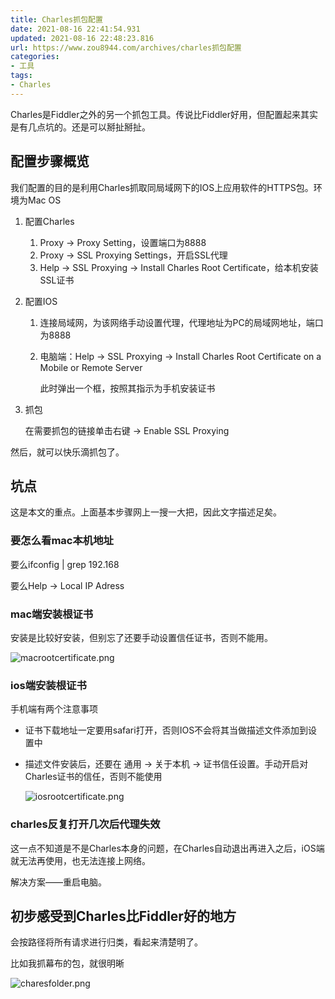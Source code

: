 ```yaml
---
title: Charles抓包配置
date: 2021-08-16 22:41:54.931
updated: 2021-08-16 22:48:23.816
url: https://www.zou8944.com/archives/charles抓包配置
categories: 
- 工具
tags: 
- Charles
---
```


Charles是Fiddler之外的另一个抓包工具。传说比Fiddler好用，但配置起来其实是有几点坑的。还是可以掰扯掰扯。

<!-- more -->

## 配置步骤概览

我们配置的目的是利用Charles抓取同局域网下的IOS上应用软件的HTTPS包。环境为Mac OS

1. 配置Charles
    1. Proxy → Proxy Setting，设置端口为8888
    2. Proxy → SSL Proxying Settings，开启SSL代理
    3. Help → SSL Proxying → Install Charles Root Certificate，给本机安装SSL证书
2. 配置IOS
    1. 连接局域网，为该网络手动设置代理，代理地址为PC的局域网地址，端口为8888
    2. 电脑端：Help → SSL Proxying → Install Charles Root Certificate on a Mobile or Remote Server

        此时弹出一个框，按照其指示为手机安装证书

3. 抓包

    在需要抓包的链接单击右键 → Enable SSL Proxying

然后，就可以快乐滴抓包了。

## 坑点

这是本文的重点。上面基本步骤网上一搜一大把，因此文字描述足矣。

### 要怎么看mac本机地址

要么ifconfig | grep 192.168

要么Help → Local IP Adress

### mac端安装根证书

安装是比较好安装，但别忘了还要手动设置信任证书，否则不能用。

![macrootcertificate.png](https://gdz.oss-cn-shenzhen.aliyuncs.com/halo/mac-root-certificate_1629125032475.png)

### ios端安装根证书

手机端有两个注意事项

- 证书下载地址一定要用safari打开，否则IOS不会将其当做描述文件添加到设置中
- 描述文件安装后，还要在 通用 → 关于本机 → 证书信任设置。手动开启对Charles证书的信任，否则不能使用

    ![iosrootcertificate.png](https://gdz.oss-cn-shenzhen.aliyuncs.com/halo/ios-root-certificate_1629125032475.png)

### charles反复打开几次后代理失效

这一点不知道是不是Charles本身的问题，在Charles自动退出再进入之后，iOS端就无法再使用，也无法连接上网络。

解决方案——重启电脑。

## 初步感受到Charles比Fiddler好的地方

会按路径将所有请求进行归类，看起来清楚明了。

比如我抓幕布的包，就很明晰

![charesfolder.png](https://gdz.oss-cn-shenzhen.aliyuncs.com/halo/chares-folder_1629125032474.png)